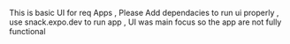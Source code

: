 This is basic UI for req Apps , Please Add dependacies to run ui properly , use snack.expo.dev to run app , UI was main focus so the app are not fully functional
